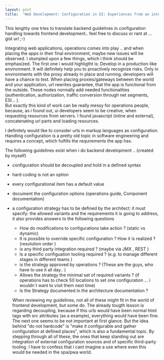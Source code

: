 ```yaml
---
layout: post
title:  "Web Development: Configuration in UI: Experiences from an integration perspective"
---
```

This lenghty one tries to translate backend guidelines in configuration handling towards frontend development.. feel free to discuss or rant at ... gist url ;-)

Integrating web applications, operations comes into play .. and when placing the apps in their final environment, maybe new issues will be observed. 
I stumpled upon a few things, which i think should be emphasized. The first one i would highligtht is: Develop in a production-like environment.
It will definitely help you to proactively recognize risks. Only in environments with the proxy already in place and running, developers will have a chance to test. 
When placing proxies/gateways between the world and your application, url rewrites guarantee, that the app is functional from the outside. These nodes normally add needed functionalities (authentication, authorization, traffic conversion through net segments, ESI... ).  
But exactly this kind of work can be really messy for operations people, because, as i found out, ui developers seem to be creative, when requesting resources from servers. I found javascript (inline and external), concatenating url parts and loading resources.  

 I definitely would like to consider urls in markup languages as configuration. Handling configuration is a pretty old topic in software engineering and requires a concept, which fulfills the requirements the app has. 

The following guidelines exist when i do backend development .. (created by myself)
* configuration should be decoupled and hold in a defined syntax 
* hard coding is not an option
* every configurational item has a default value
* document the configuration options (operations guide, Component documentation)
* a configuration strategy has to be defined by the architect: it must specify: the allowed variants and the requirements it is going to address, it also provides answers to the following questions
  - How do modifications to configurations take action ? (static vs dynamic)
  - It is possible to override specific configuration ? How it is realized  ? (resolution order ) 
  - is any third party integration required  ? (maybe via JMX , REST ) 
  - Is a specific configuation tooling required  ? (e.g. to manage different stages in different teams )
  - is the strategy approved by operations ? (These are the guys, who have to use it all day.. )
  - Allows the strategy the minimal set of required variants ?  (if operations has to check 50 locations to set one configuration ... i wouldn´t want to visit them next time)
  - Is the Strategy documented in the architecture documentation ? 

  When reviewing my guidelines, not all of these might fit in the world of frontend development, but some do. The already tougth lesson is regarding decoupling, because if this urls would have been  normal html tags with src attributes (as a example), everything would have been fine. The next one seems to be not important at first glance. But the idea behind "do not hardcode" is "make it configurable and gather configuration at defined places", which is also a fundamental topic. By stepping through all of these, the ones that keep standing out are integration of external configuration sources and of specific third-party tooling. I have to confess that i cant imagine a use where even this would be needed in the spa/pwa world.



